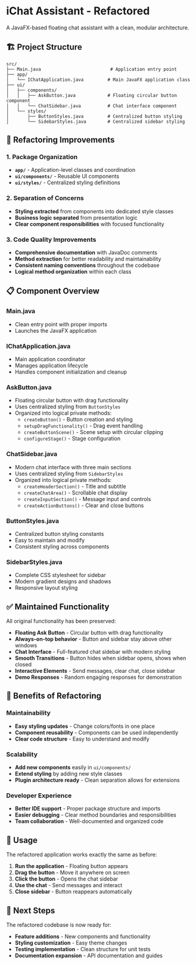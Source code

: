# iChat Assistant - Refactored

A JavaFX-based floating chat assistant with a clean, modular architecture.

## 🏗️ Project Structure

```
src/
├── Main.java                          # Application entry point
├── app/
│   └── IChatApplication.java         # Main JavaFX application class
├── ui/
│   ├── components/
│   │   ├── AskButton.java            # Floating circular button component
│   │   └── ChatSidebar.java          # Chat interface component
│   └── styles/
│       ├── ButtonStyles.java         # Centralized button styling
│       └── SidebarStyles.java        # Centralized sidebar styling
```

## 🎯 Refactoring Improvements

### **1. Package Organization**
- **`app/`** - Application-level classes and coordination
- **`ui/components/`** - Reusable UI components
- **`ui/styles/`** - Centralized styling definitions

### **2. Separation of Concerns**
- **Styling extracted** from components into dedicated style classes
- **Business logic separated** from presentation logic
- **Clear component responsibilities** with focused functionality

### **3. Code Quality Improvements**
- **Comprehensive documentation** with JavaDoc comments
- **Method extraction** for better readability and maintainability
- **Consistent naming conventions** throughout the codebase
- **Logical method organization** within each class

## 📋 Component Overview

### **Main.java**
- Clean entry point with proper imports
- Launches the JavaFX application

### **IChatApplication.java**
- Main application coordinator
- Manages application lifecycle
- Handles component initialization and cleanup

### **AskButton.java**
- Floating circular button with drag functionality
- Uses centralized styling from `ButtonStyles`
- Organized into logical private methods:
  - `createButton()` - Button creation and styling
  - `setupDragFunctionality()` - Drag event handling
  - `createButtonScene()` - Scene setup with circular clipping
  - `configureStage()` - Stage configuration

### **ChatSidebar.java**
- Modern chat interface with three main sections
- Uses centralized styling from `SidebarStyles`
- Organized into logical private methods:
  - `createHeaderSection()` - Title and subtitle
  - `createChatArea()` - Scrollable chat display
  - `createInputSection()` - Message input and controls
  - `createActionButtons()` - Clear and close buttons

### **ButtonStyles.java**
- Centralized button styling constants
- Easy to maintain and modify
- Consistent styling across components

### **SidebarStyles.java**
- Complete CSS stylesheet for sidebar
- Modern gradient designs and shadows
- Responsive layout styling

## ✅ Maintained Functionality

All original functionality has been preserved:

- **Floating Ask Button** - Circular button with drag functionality
- **Always-on-top behavior** - Button and sidebar stay above other windows
- **Chat Interface** - Full-featured chat sidebar with modern styling
- **Smooth Transitions** - Button hides when sidebar opens, shows when closed
- **Interactive Elements** - Send messages, clear chat, close sidebar
- **Demo Responses** - Random engaging responses for demonstration

## 🚀 Benefits of Refactoring

### **Maintainability**
- **Easy styling updates** - Change colors/fonts in one place
- **Component reusability** - Components can be used independently
- **Clear code structure** - Easy to understand and modify

### **Scalability**
- **Add new components** easily in `ui/components/`
- **Extend styling** by adding new style classes
- **Plugin architecture ready** - Clean separation allows for extensions

### **Developer Experience**
- **Better IDE support** - Proper package structure and imports
- **Easier debugging** - Clear method boundaries and responsibilities
- **Team collaboration** - Well-documented and organized code

## 🔧 Usage

The refactored application works exactly the same as before:

1. **Run the application** - Floating button appears
2. **Drag the button** - Move it anywhere on screen
3. **Click the button** - Opens the chat sidebar
4. **Use the chat** - Send messages and interact
5. **Close sidebar** - Button reappears automatically

## 📝 Next Steps

The refactored codebase is now ready for:
- **Feature additions** - New components and functionality
- **Styling customization** - Easy theme changes
- **Testing implementation** - Clean structure for unit tests
- **Documentation expansion** - API documentation and guides
